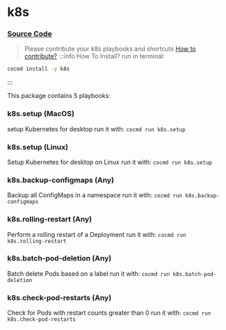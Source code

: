 # k8s
### [ Source Code ](https://github.com/cocmd/hub/tree/master/packages/k8s)
> Please contribute your k8s playbooks and shortcuts
> [How to contribute?](https://cocmd.org/docs/contributing)
:::info How To Install?
run in terminal:
```bash
cocmd install -y k8s
```
:::


This package contains 5 playbooks:

### k8s.setup (MacOS)
setup Kubernetes for desktop
run it with: `cocmd run k8s.setup`

### k8s.setup (Linux)
Setup Kubernetes for desktop on Linux
run it with: `cocmd run k8s.setup`

### k8s.backup-configmaps (Any)
Backup all ConfigMaps in a namespace
run it with: `cocmd run k8s.backup-configmaps`

### k8s.rolling-restart (Any)
Perform a rolling restart of a Deployment
run it with: `cocmd run k8s.rolling-restart`

### k8s.batch-pod-deletion (Any)
Batch delete Pods based on a label
run it with: `cocmd run k8s.batch-pod-deletion`

### k8s.check-pod-restarts (Any)
Check for Pods with restart counts greater than 0
run it with: `cocmd run k8s.check-pod-restarts`




